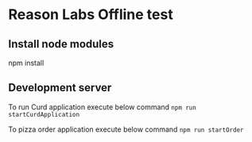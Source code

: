 # Reason Labs Offline test

## Install node modules

npm install

## Development server

To run Curd application execute below command
`npm run startCurdApplication`

To pizza order application execute below command
`npm run startOrder`
